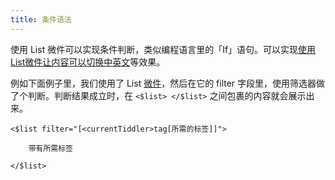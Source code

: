 ```yaml
---
title: 条件语法
---
```


使用 List 微件可以实现条件判断，类似编程语言里的「If」语句。可以实现[使用List微件让内容可以切换中英文](#%E4%BD%BF%E7%94%A8List%E5%BE%AE%E4%BB%B6%E8%AE%A9%E5%86%85%E5%AE%B9%E5%8F%AF%E4%BB%A5%E5%88%87%E6%8D%A2%E4%B8%AD%E8%8B%B1%E6%96%87)等效果。

例如下面例子里，我们使用了 List [微件](#%E5%BE%AE%E4%BB%B6)，然后在它的 filter 字段里，使用筛选器做了个判断。判断结果成立时，在 `<$list> </$list>` 之间包裹的内容就会展示出来。

```tw5
<$list filter="[<currentTiddler>tag[所需的标签]]">

	带有所需标签

</$list>
```